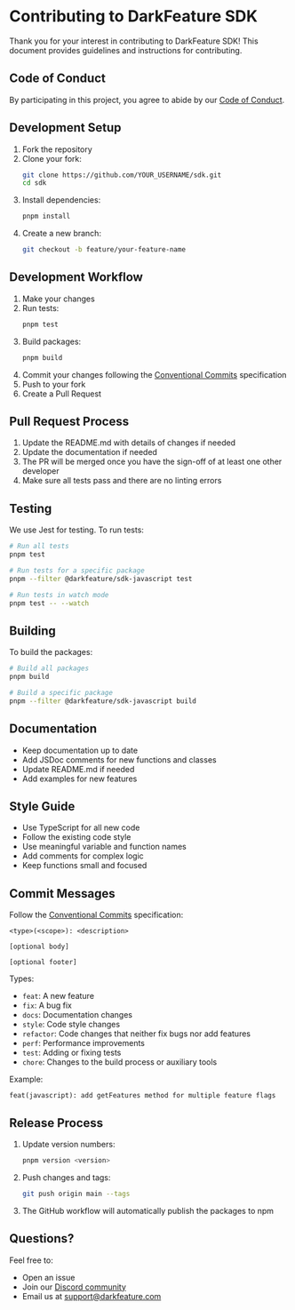 # Contributing to DarkFeature SDK

Thank you for your interest in contributing to DarkFeature SDK! This document provides guidelines and instructions for contributing.

## Code of Conduct

By participating in this project, you agree to abide by our [Code of Conduct](./CODE_OF_CONDUCT.md).

## Development Setup

1. Fork the repository
2. Clone your fork:
   ```bash
   git clone https://github.com/YOUR_USERNAME/sdk.git
   cd sdk
   ```
3. Install dependencies:
   ```bash
   pnpm install
   ```
4. Create a new branch:
   ```bash
   git checkout -b feature/your-feature-name
   ```

## Development Workflow

1. Make your changes
2. Run tests:
   ```bash
   pnpm test
   ```
3. Build packages:
   ```bash
   pnpm build
   ```
4. Commit your changes following the [Conventional Commits](https://www.conventionalcommits.org/) specification
5. Push to your fork
6. Create a Pull Request

## Pull Request Process

1. Update the README.md with details of changes if needed
2. Update the documentation if needed
3. The PR will be merged once you have the sign-off of at least one other developer
4. Make sure all tests pass and there are no linting errors

## Testing

We use Jest for testing. To run tests:

```bash
# Run all tests
pnpm test

# Run tests for a specific package
pnpm --filter @darkfeature/sdk-javascript test

# Run tests in watch mode
pnpm test -- --watch
```

## Building

To build the packages:

```bash
# Build all packages
pnpm build

# Build a specific package
pnpm --filter @darkfeature/sdk-javascript build
```

## Documentation

- Keep documentation up to date
- Add JSDoc comments for new functions and classes
- Update README.md if needed
- Add examples for new features

## Style Guide

- Use TypeScript for all new code
- Follow the existing code style
- Use meaningful variable and function names
- Add comments for complex logic
- Keep functions small and focused

## Commit Messages

Follow the [Conventional Commits](https://www.conventionalcommits.org/) specification:

```
<type>(<scope>): <description>

[optional body]

[optional footer]
```

Types:

- `feat`: A new feature
- `fix`: A bug fix
- `docs`: Documentation changes
- `style`: Code style changes
- `refactor`: Code changes that neither fix bugs nor add features
- `perf`: Performance improvements
- `test`: Adding or fixing tests
- `chore`: Changes to the build process or auxiliary tools

Example:

```
feat(javascript): add getFeatures method for multiple feature flags
```

## Release Process

1. Update version numbers:
   ```bash
   pnpm version <version>
   ```
2. Push changes and tags:
   ```bash
   git push origin main --tags
   ```
3. The GitHub workflow will automatically publish the packages to npm

## Questions?

Feel free to:

- Open an issue
- Join our [Discord community](https://discord.gg/darkfeature)
- Email us at support@darkfeature.com

